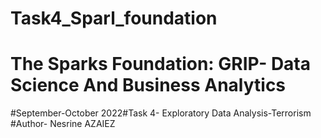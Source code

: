 # Task4_Sparl_foundation
# The Sparks Foundation: GRIP- Data Science And Business Analytics        
#September-October 2022#Task 4- Exploratory Data Analysis-Terrorism             
#Author- Nesrine AZAIEZ

